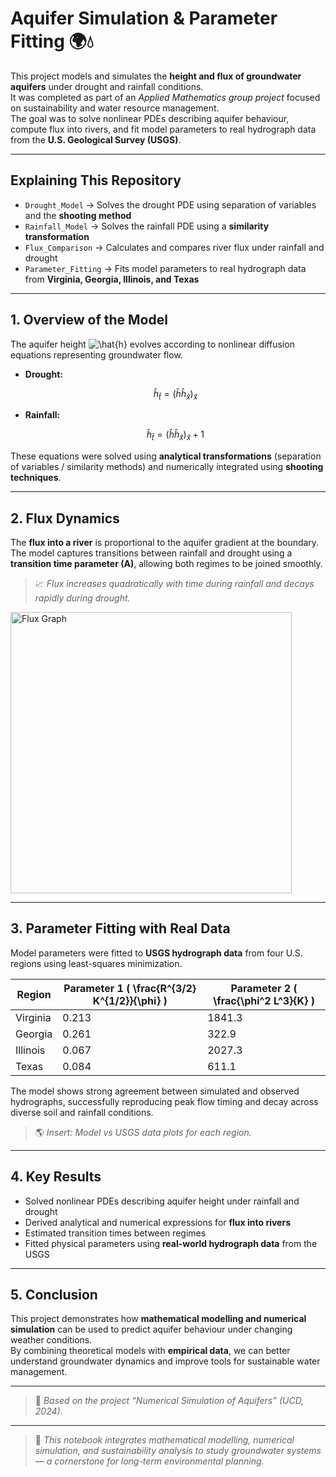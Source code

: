 # Aquifer Simulation & Parameter Fitting 🌍💧

This project models and simulates the **height and flux of groundwater aquifers** under drought and rainfall conditions.  
It was completed as part of an *Applied Mathematics group project* focused on sustainability and water resource management.  
The goal was to solve nonlinear PDEs describing aquifer behaviour, compute flux into rivers, and fit model parameters to real hydrograph data from the **U.S. Geological Survey (USGS)**.

---

## Explaining This Repository

- `Drought_Model` → Solves the drought PDE using separation of variables and the **shooting method**  
- `Rainfall_Model` → Solves the rainfall PDE using a **similarity transformation**  
- `Flux_Comparison` → Calculates and compares river flux under rainfall and drought  
- `Parameter_Fitting` → Fits model parameters to real hydrograph data from **Virginia, Georgia, Illinois, and Texas**

---

## 1. Overview of the Model

The aquifer height ![\hat{h}](https://latex.codecogs.com/svg.image?\hat{h}) evolves according to nonlinear diffusion equations representing groundwater flow.

- **Drought:**  
  ```math
  \hat{h}_{\hat{t}} = (\hat{h} \hat{h}_{\hat{x}})_{\hat{x}}
  ```

- **Rainfall:**  
  ```math
  \hat{h}_{\hat{t}} = (\hat{h} \hat{h}_{\hat{x}})_{\hat{x}} + 1
  ```

These equations were solved using **analytical transformations** (separation of variables / similarity methods) and numerically integrated using **shooting techniques**.

---

## 2. Flux Dynamics

The **flux into a river** is proportional to the aquifer gradient at the boundary.  
The model captures transitions between rainfall and drought using a **transition time parameter (A)**, allowing both regimes to be joined smoothly.

> 📈 *Flux increases quadratically with time during rainfall and decays rapidly during drought.*

<img width="450" alt="Flux Graph" src="https://github.com/user-attachments/assets/your-flux-plot-placeholder" />

---

## 3. Parameter Fitting with Real Data

Model parameters were fitted to **USGS hydrograph data** from four U.S. regions using least-squares minimization.

| Region   | Parameter 1 \( \frac{R^{3/2} K^{1/2}}{\phi} \) | Parameter 2 \( \frac{\phi^2 L^3}{K} \) |
|-----------|-----------------------------------------------|----------------------------------------|
| Virginia  | 0.213                                         | 1841.3                                 |
| Georgia   | 0.261                                         | 322.9                                  |
| Illinois  | 0.067                                         | 2027.3                                 |
| Texas     | 0.084                                         | 611.1                                  |

The model shows strong agreement between simulated and observed hydrographs, successfully reproducing peak flow timing and decay across diverse soil and rainfall conditions.

> 🌎 *Insert: Model vs USGS data plots for each region.*

---

## 4. Key Results

- Solved nonlinear PDEs describing aquifer height under rainfall and drought  
- Derived analytical and numerical expressions for **flux into rivers**  
- Estimated transition times between regimes  
- Fitted physical parameters using **real-world hydrograph data** from the USGS  

---

## 5. Conclusion

This project demonstrates how **mathematical modelling and numerical simulation** can be used to predict aquifer behaviour under changing weather conditions.  
By combining theoretical models with **empirical data**, we can better understand groundwater dynamics and improve tools for sustainable water management.

---

> 📘 *Based on the project “Numerical Simulation of Aquifers” (UCD, 2024).*
---



> 🧮 *This notebook integrates mathematical modelling, numerical simulation, and sustainability analysis to study groundwater systems — a cornerstone for long-term environmental planning.*

